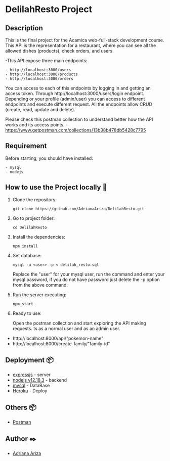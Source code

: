 # DelilahResto Project

## Description

This is the final project for the Acamica web-full-stack development course.
This API is the representation for a restaurant, where you can see all the allowed dishes (products), check orders, and users.

-This API expose three main endpoints: 

    - http://localhost:3000/users
    - http://localhost:3000/products
    - http://localhost:3000/orders

You can access to each of this endpoints by logging in and getting an access token.
Through http://localhost:3000/users/login endpoint. Depending or your profile (admin/user) you can access to different endpoints and execute different request. All the endpoints allow CRUD (create, read, update and delete).

Please check this postman collection to understand better how the API works and its access points.
    - https://www.getpostman.com/collections/13b38b478db5428c7795   

## Requirement 
Before starting, you should have installed:

    - mysql
    - nodejs
    
## How to use the Project locally 🔧

1. Clone the repository: 

   `git clone https://github.com/AdrianaAriza/DelilahResto.git`

2. Go to project folder:

   `cd DelilahResto`

3. Install the dependencies:

   `npm install`

4. Set database:

   `mysql -u <user> -p < delilah_resto.sql`

   Replace the "user" for your mysql user, run the command and enter your mysql password, if you do not have password just delete the -p option from the above command.

5. Run the server executing:

     `npm start`
  
6. Ready to use:

   Open the postman collection and start exploring the API making requests.
ts as a normal user and as an admin user.

- http://localhost:8000/api/"pokemon-name"
- http://localhost:8000/create-family/"family-id"

## Deployment 📦
- [expressjs](https://expressjs.com/) - server 
- [nodejs v12.18.3](https://nodejs.org/en/) - backend
- [mysql](https://www.mysql.com/) - DataBase
- [Heroku](www.heroku.com) - Deploy

## Others 📦
- [Postman](https://www.getpostman.com/collections/13b38b478db5428c7795)

## Author ✒️

- [Adriana Ariza](https://www.linkedin.com/in/laab/)
